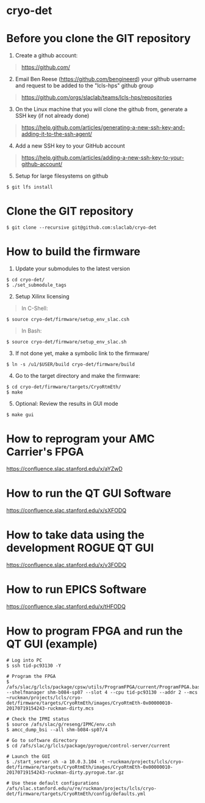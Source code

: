 # cryo-det

# Before you clone the GIT repository

1) Create a github account:
> https://github.com/

2) Email Ben Reese (https://github.com/bengineerd) your github username and request to be added to the "lcls-hps" github group
> https://github.com/orgs/slaclab/teams/lcls-hps/repositories

3) On the Linux machine that you will clone the github from, generate a SSH key (if not already done)
> https://help.github.com/articles/generating-a-new-ssh-key-and-adding-it-to-the-ssh-agent/

4) Add a new SSH key to your GitHub account
> https://help.github.com/articles/adding-a-new-ssh-key-to-your-github-account/

5) Setup for large filesystems on github
```
$ git lfs install
```

# Clone the GIT repository
```
$ git clone --recursive git@github.com:slaclab/cryo-det
```

# How to build the firmware

1) Update your submodules to the latest version
```
$ cd cryo-det/
$ ./set_submodule_tags
```

2) Setup Xilinx licensing

> In C-Shell: 
```
$ source cryo-det/firmware/setup_env_slac.csh
```

> In Bash:
```
$ source cryo-det/firmware/setup_env_slac.sh
```

3) If not done yet, make a symbolic link to the firmware/
```
$ ln -s /u1/$USER/build cryo-det/firmware/build
```

4) Go to the target directory and make the firmware:
```
$ cd cryo-det/firmware/targets/CryoRtmEth/
$ make
```

5) Optional: Review the results in GUI mode
```
$ make gui
```

# How to reprogram your AMC Carrier's FPGA
https://confluence.slac.stanford.edu/x/aYZwD

# How to run the QT GUI Software
https://confluence.slac.stanford.edu/x/sXFODQ

# How to take data using the development ROGUE QT GUI
https://confluence.slac.stanford.edu/x/v3FODQ

# How to run EPICS Software
https://confluence.slac.stanford.edu/x/tHFODQ

# How to program FPGA and run the QT GUI (example)
```
# Log into PC
$ ssh tid-pc93130 -Y

# Program the FPGA
$ /afs/slac/g/lcls/package/cpsw/utils/ProgramFPGA/current/ProgramFPGA.bash --shelfmanager shm-b084-sp07 --slot 4 --cpu tid-pc93130 --addr 2 --mcs ~ruckman/projects/lcls/cryo-det/firmware/targets/CryoRtmEth/images/CryoRtmEth-0x00000010-20170719154243-ruckman-dirty.mcs

# Check the IPMI status
$ source /afs/slac/g/reseng/IPMC/env.csh
$ amcc_dump_bsi --all shm-b084-sp07/4

# Go to software directory
$ cd /afs/slac/g/lcls/package/pyrogue/control-server/current

# Launch the GUI
$ ./start_server.sh -a 10.0.3.104 -t ~ruckman/projects/lcls/cryo-det/firmware/targets/CryoRtmEth/images/CryoRtmEth-0x00000010-20170719154243-ruckman-dirty.pyrogue.tar.gz

# Use these default configurations
/afs/slac.stanford.edu/u/re/ruckman/projects/lcls/cryo-det/firmware/targets/CryoRtmEth/config/defaults.yml

```

